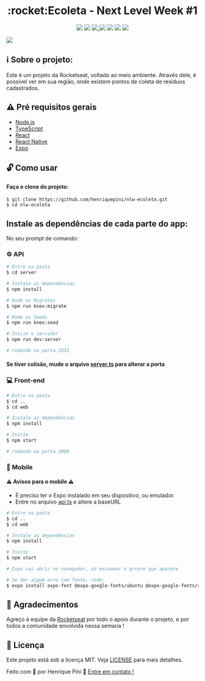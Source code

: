 <h1 align="center">:rocket:Ecoleta - Next Level Week #1</h1>

<p align="center">
  <a href="https://www.codacy.com/manual/henriquepini/nlw-ecoleta?utm_source=github.com&amp;utm_medium=referral&amp;utm_content=henriquepini/nlw-ecoleta&amp;utm_campaign=Badge_Grade"><img src="https://app.codacy.com/project/badge/Grade/8fd04c465e0d4f4e9d4e6162638b36e5"/></a>
  <img src="https://img.shields.io/github/languages/count/henriquepini/nlw-ecoleta?color=blueviolet" />
  <a href="https://www.linkedin.com/in/henriquepini/">
    <img src="https://img.shields.io/badge/Made%20by-Henrique%20Pini-blueviolet" />
  </a>
  <img src="https://img.shields.io/github/repo-size/henriquepini/nlw-ecoleta?color=blueviolet" />
  <img src="https://img.shields.io/github/license/henriquepini/nlw-ecoleta?color=blueviolet" />
  <img src="https://img.shields.io/github/followers/henriquepini?label=Follow&style=social" />
  <img src="https://img.shields.io/github/stars/henriquepini/nlw-ecoleta?style=social" />
<p/>

<img src="https://user-images.githubusercontent.com/11811935/84075755-0ebd2500-a9ab-11ea-93b9-a06b2a6863d5.png" />

## :information_source: Sobre o projeto:

Este é um projeto da Rocketseat, voltado ao meio ambiente. Através dele, é possível ver em sua região, onde existem pontos de coleta de resíduos cadastrados.

## :warning: Pré requisitos gerais

-   [Node.js](https://nodejs.org/pt-br/)
-   [TypeScript](https://www.typescriptlang.org/)
-   [React](https://pt-br.reactjs.org/)
-   [React Native](https://reactnative.dev/)
-   [Expo](https://expo.io)

## :unlock: Como usar

#### Faça o clone do projeto:

    $ git clone https://github.com/henriquepini/nlw-ecoleta.git
    $ cd nlw-ecoleta

<h2> Instale as dependências de cada parte do app:</h2>

No seu prompt de comando:

### :gear: API

```bash
# Entre na pasta
$ cd server

# Instale as dependências
$ npm install

# Rode os Migrates
$ npm run knex:migrate

# Rode os Seeds
$ npm run knex:seed

# Inicie o servidor
$ npm run dev:server

# rodando na porta 3333
```

#### Se tiver colisão, mude o arquivo [server.ts][server] para alterar a porta

### :computer: Front-end

```bash
# Entre na pasta
$ cd ..
$ cd web

# Instale as dependências
$ npm install

# Inicie
$ npm start

# rodando na porta 3000
```

### :iphone: Mobile

#### :warning: Avisos para o mobile :warning:

-   É preciso ter o Expo instalado em seu dispositivo, ou emulador.
-   Entre no arquivo [api.ts][api] e altere a baseURL

```bash
# Entre na pasta
$ cd ..
$ cd web

# Instale as dependências
$ npm install

# Inicie
$ npm start

# Expo vai abrir no navegador, só escanear o qrcore que aparece

# Se der algum erro com fonte, rode:
$ expo install expo-font @expo-google-fonts/ubuntu @expo-google-fonts/roboto --npm
```

## :pray: Agradecimentos

Agreço à equipe da [Rocketseat][rocket] por todo o apoio durante o projeto, e por todos a comunidade envolvida nessa semana !

## :memo: Licença

Este projeto está sob a licença MIT. Veja [LICENSE](https://github.com/henrique/nlw-ecoleta/blob/master/LICENSE) para mais detalhes.

Feito com :purple_heart: por Henrique Pini 👋 [Entre em contato !](https://www.linkedin.com/in/henriquepini/)

[api]: https://github.com/henriquepini/nlw-ecoleta/blob/master/mobile/src/services/api.ts

[server]: https://github.com/henriquepini/nlw-ecoleta/blob/master/server/src/server.ts

[rocket]: https://rocketseat.com.br/
